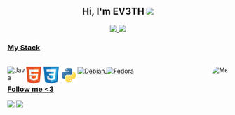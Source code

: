 <h2 align="center">Hi, I'm EV3TH</a> <img src="https://emojis.slackmojis.com/emojis/images/1643514974/10003/catjam.gif?1643514974" width="30" /> </h2>
<p align="center">
</p>

<div align="center">
  <a href="https://github.com/J4MINm">
  <img height="130em" src="https://github-readme-stats.vercel.app/api?username=J4MINm&show_icons=true&theme=nord&include_all_commits=true&count_private=true"/>
  <img height="130em" src="https://github-readme-stats.vercel.app/api/top-langs/?username=J4MINm&layout=compact&langs_count=7&theme=nord"/>
</div>

### My Stack
<div style="display: inline_block"><br>
  <img align="left" alt="Java" height="40" width="40" src="https://cdn.jsdelivr.net/gh/devicons/devicon/icons/java/java-original.svg">
  <img align="left" alt="HTML" height="40" width="40" src="https://raw.githubusercontent.com/devicons/devicon/master/icons/html5/html5-original.svg">
  <img align="left" alt="CSS" height="40" width="40" src="https://raw.githubusercontent.com/devicons/devicon/master/icons/css3/css3-original.svg">
  <img align="left" alt="Python" height="40" width="40" src="https://raw.githubusercontent.com/devicons/devicon/master/icons/python/python-original.svg">
  
  <img align="center" alt="Debian" height="40" width="40" src="https://cdn.jsdelivr.net/gh/devicons/devicon/icons/debian/debian-original.svg">
  <img align="center" alt="Fedora" height="40" width="40" src="https://cdn.jsdelivr.net/gh/devicons/devicon/icons/fedora/fedora-original.svg">
  <img align="right" alt="Me" height="150" style="border-radius:50px;" src="https://cdn-icons-png.flaticon.com/512/4123/4123763.png">
</div>
  
###  Follow me <3
<div> 
  <a href="https://www.facebook.com/EV3TH" target="_blank"><img src="https://img.shields.io/badge/Facebook-1877F2?style=for-the-badge&logo=facebook&logoColor=white" target="_blank"></a>
  <a href="https://www.youtube.com/channel/UCoTDC3A2_Xod2k6zkEnZfrw" target="_blank"><img src="https://img.shields.io/badge/YouTube-FF0000?style=for-the-badge&logo=youtube&logoColor=white" target="_blank"></a>
</div>  

##
